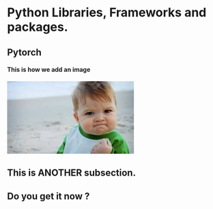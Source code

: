 # Python Libraries, Frameworks and packages.

## Pytorch

#### This is how we add an image
![Chosen Dataset](media/wecandoit.jpg)

## This is ANOTHER subsection.

## Do you get it now ?